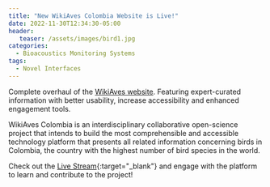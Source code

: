 ```yaml
---
title: "New WikiAves Colombia Website is Live!"
date: 2022-11-30T12:34:30-05:00
header:
   teaser: /assets/images/bird1.jpg
categories:
  - Bioacoustics Monitoring Systems
tags:
  - Novel Interfaces
---
```


Complete overhaul of the [WikiAves website](https://wikiaves.icesi.edu.co/about).
Featuring expert-curated information with better usability, increase accessibility and enhanced engagement tools.

WikiAves Colombia is an interdisciplinary collaborative open-science project that intends to build the most 
comprehensible and accessible technology platform that presents all related information concerning birds in Colombia, 
the country with the highest number of bird species in the world.

Check out the [Live Stream][URL]{:target="_blank"} and engage with the platform to learn and contribute to the project!

[URL]: https://youtu.be/NGyBBv5bmyA?t=5273

